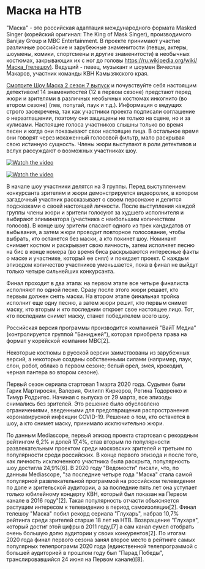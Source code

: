 # Маска на НТВ

"Маска" - это российская адаптация международного формата Masked Singer (корейский оригинал: The King of Mask Singer), производимого Banijay Group и MBC Entertainment. В проекте принимают участие различные российские и зарубежные знаменитости (певцы, актеры, шоумены, комики, спортсмены и другие знаменитости) в необычных костюмах, закрывающих их с ног до головы https://ru.wikipedia.org/wiki/Маска_(телешоу). Ведущий - певец, музыкант и шоумен Вячеслав Макаров, участник команды КВН Камызякского края.

 <a href="https://maska-na-ntv.ru/episodes/2x7/">Смотрите  Шоу Маска 2 сезон 7 выпуск</a>  и почувствуйте себя настоящим детективом!  14 знаменитостей (12 в первом сезоне) предстают перед жюри и зрителями в различных необычных костюмах инкогнито (во втором сезоне) (лев, попугай, паук и т.д.). Информация о ведущих строго засекречена, так как участники проекта подписали соглашение о неразглашении, поэтому они защищены не только на сцене, но и за кулисами. Настоящие голоса участников слышны только во время песен и когда они показывают свои настоящие лица. В остальное время они говорят через искаженный голосовой фильтр, мало раскрывая свою истинную сущность. Члены жюри выступают в роли детективов и вслух рассуждают о возможных участниках шоу.
 
 [![Watch the video](https://img.youtube.com/vi/9gCHTGXKRxk/maxresdefault.jpg)](https://www.youtube.com/watch?v=9gCHTGXKRxk)
 
 [![Watch the video](https://img.youtube.com/vi/JZFFrJqYv3I/hqdefault.jpg)](https://www.youtube.com/watch?v=JZFFrJqYv3I)

В начале шоу участники делятся на 3 группы. Перед выступлением конкурсанта зрителям и жюри демонстрируется видеоролик, в котором загадочный участник рассказывает о своем персонаже и делится подсказками о своей настоящей личности. После выступления каждой группы члены жюри и зрители голосуют за худшего исполнителя и выбирают элиминатора (участника с наибольшим количеством голосов). В конце шоу зрители спасают одного из трех кандидатов от выбывания, а затем жюри проводит повторное голосование, чтобы выбрать, кто останется без маски, а кто покинет шоу. Номинант снимает костюм и раскрывает свою личность, затем исполняет песню на бис в конце номера (во время биса раскрываются интересные факты о маске и участнике, который ее снял) и покидает проект. С каждым эпизодом количество участников уменьшается, пока в финал не выйдут только четыре сильнейших конкурсанта.

Финал проходит в два этапа: на первом этапе все четыре финалиста исполняют по одной песне. Сразу после этого жюри решает, кто первым должен снять маски. На втором этапе финальная тройка исполнит еще одну песню, а затем жюри решит, кто первым снимет маску, кто вторым и кто последним откроет свое настоящее лицо. Тот, кто последним снимет маску, станет победителем всего шоу.



Российская версия программы производится компанией "ВайТ Медиа" (контролируется группой "Баниджей"), которая приобрела права на формат у корейской компании MBC[2].

Некоторые костюмы в русской версии заимствованы из зарубежных версий, а некоторые созданы собственными силами (например, паук, слон, робот, облако в первом сезоне; белый орел, змея, крокодил, черная пантера во втором сезоне).

Первый сезон сериала стартовал 1 марта 2020 года. Судьями были Гарик Мартиросян, Валерия, Филипп Киркоров, Регина Тодоренко и Тимур Родригес. Начиная с выпуска от 29 марта, все эпизоды снимались без зрителей. Это решение было обусловлено ограничениями, введенными для предотвращения распространения коронавирусной инфекции COVID-19. Решение о том, кто останется в шоу, а кто снимет маску, принимало исключительно жюри.

По данным Mediascope, первый эпизод проекта стартовал с рекордным рейтингом 6,2% и долей 17,4%, став вторым по популярности развлекательным проектом среди московских зрителей и третьим по популярности среди российских. В конце первого эпизода и после того, как личность исключенного участника была раскрыта, популярность шоу достигла 24,9%[6]. В 2020 году "Ведомости" писали, что, по данным Mediascope, "за последние четыре года "Маска" стала самой популярной развлекательной программой на российском телевидении по доле и зрительской аудитории, а за последние пять лет она уступает только юбилейному концерту КВН, который был показан на Первом канале в 2016 году"[2]. Такая популярность отчасти объясняется растущим интересом к телевидению в период самоизоляции[2]. Финал телешоу "Маска" побил рекорд сериала "Глухарь", набрав 10,7% рейтинга среди зрителей старше 18 лет на НТВ. Возвращение "Глухаря", который достиг этой цифры в 2011 году,[7] а сам канал сумел отобрать очень большую долю аудитории у своих конкурентов[2]. По итогам 2020 года финал первого сезона занял второе место в рейтинге самых популярных телепрограмм 2020 года (единственной телепрограммой с большей аудиторией в прошлом году был "Парад Победы", транслировавшийся 24 июня на Первом канале)[8].
